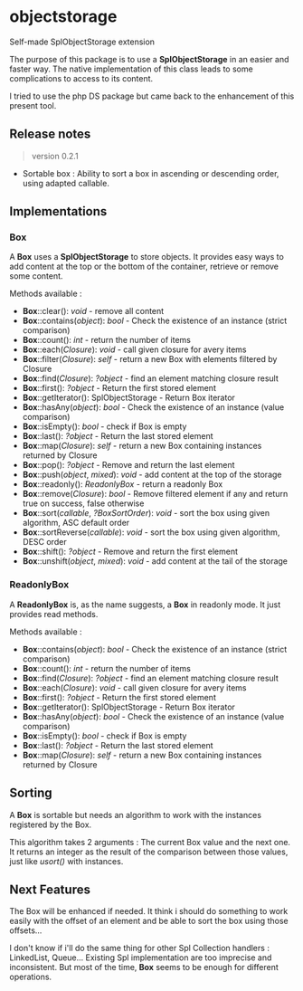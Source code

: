 # objectstorage

Self-made SplObjectStorage extension

The purpose of this package is to use a **SplObjectStorage** in an easier and faster way.
The native implementation of this class leads to some complications to access to its content.

I tried to use the php DS package but came back to the enhancement of this present tool.

## Release notes

> version 0.2.1

- Sortable box : Ability to sort a box in ascending or descending order, using adapted callable.

## Implementations

### Box

A **Box** uses a **SplObjectStorage** to store objects.
It provides easy ways to add content at the top or the bottom of the container, retrieve or remove some content.

Methods available :

- **Box**::clear(): _void_ - remove all content
- **Box**::contains(_object_): _bool_ - Check the existence of an instance (strict comparison)
- **Box**::count(): _int_ - return the number of items
- **Box**::each(_Closure_): _void_ - call given closure for avery items
- **Box**::filter(_Closure_): _self_ - return a new Box with elements filtered by Closure
- **Box**::find(_Closure_): _?object_ - find an element matching closure result
- **Box**::first(): _?object_ - Return the first stored element
- **Box**::getIterator(): SplObjectStorage - Return Box iterator
- **Box**::hasAny(_object_): _bool_ - Check the existence of an instance (value comparison)
- **Box**::isEmpty(): _bool_ - check if Box is empty
- **Box**::last(): _?object_ - Return the last stored element
- **Box**::map(_Closure_): _self_ - return a new Box containing instances returned by Closure
- **Box**::pop(): _?object_ - Remove and return the last element
- **Box**::push(_object_, _mixed_): _void_ - add content at the top of the storage
- **Box**::readonly(): _ReadonlyBox_ - return a readonly Box
- **Box**::remove(_Closure_): _bool_ - Remove filtered element if any and return true on success, false otherwise
- **Box**::sort(_callable_, _?BoxSortOrder_): _void_ - sort the box using given algorithm, ASC default order
- **Box**::sortReverse(_callable_): _void_ - sort the box using given algorithm, DESC order
- **Box**::shift(): _?object_ - Remove and return the first element
- **Box**::unshift(_object_, _mixed_): _void_ - add content at the tail of the storage

### ReadonlyBox

A **ReadonlyBox** is, as the name suggests, a **Box** in readonly mode. It just provides read methods.

Methods available :

- **Box**::contains(_object_): _bool_ - Check the existence of an instance (strict comparison)
- **Box**::count(): _int_ - return the number of items
- **Box**::find(_Closure_): _?object_ - find an element matching closure result
- **Box**::each(_Closure_): _void_ - call given closure for avery items
- **Box**::first(): _?object_ - Return the first stored element
- **Box**::getIterator(): SplObjectStorage - Return Box iterator
- **Box**::hasAny(_object_): _bool_ - Check the existence of an instance (value comparison)
- **Box**::isEmpty(): _bool_ - check if Box is empty
- **Box**::last(): _?object_ - Return the last stored element
- **Box**::map(_Closure_): _self_ - return a new Box containing instances returned by Closure

## Sorting

A **Box** is sortable but needs an algorithm to work with the instances registered by the Box.

This algorithm takes 2 arguments : The current Box value and the next one.
It returns an integer as the result of the comparison between those values, just like _usort()_ with instances.

## Next Features

The Box will be enhanced if needed.
It think i should do something to work easily with the offset of an element and be able to sort the box using those offsets...

I don't know if i'll do the same thing for other Spl Collection handlers : LinkedList, Queue...
Existing Spl implementation are too imprecise and inconsistent. But most of the time, **Box** seems to be enough for different operations.

